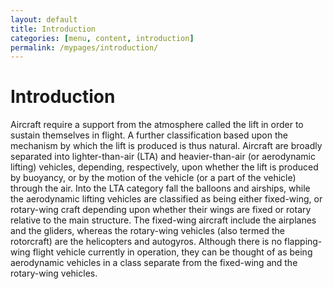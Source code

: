 ```yaml
---
layout: default
title: Introduction
categories: [menu, content, introduction]
permalink: /mypages/introduction/
---
```


# Introduction

Aircraft require a support from the atmosphere called the lift in order to sustain
themselves in flight. A further classification based upon the mechanism by which
the lift is produced is thus natural. Aircraft are broadly separated into
lighter-than-air (LTA) and heavier-than-air (or aerodynamic lifting) vehicles, depending,
respectively, upon whether the lift is produced by buoyancy, or by the motion of
the vehicle (or a part of the vehicle) through the air. Into the LTA category fall the
balloons and airships, while the aerodynamic lifting vehicles are classified as being
either fixed-wing, or rotary-wing craft depending upon whether their wings are fixed
or rotary relative to the main structure. The fixed-wing aircraft include the airplanes
and the gliders, whereas the rotary-wing vehicles (also termed the rotorcraft) are
the helicopters and autogyros. Although there is no flapping-wing flight vehicle
currently in operation, they can be thought of as being aerodynamic vehicles in a
class separate from the fixed-wing and the rotary-wing vehicles.
